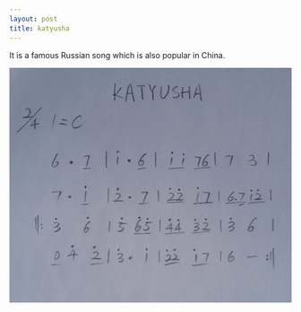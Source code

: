 ```yaml
---
layout: post
title: katyusha
---
```


It is a famous Russian song which is also popular in China.

![contributions](/scores/katyusha.jpg)
